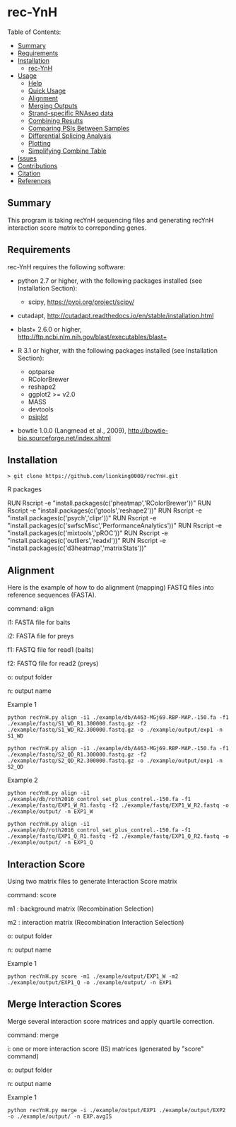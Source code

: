 rec-YnH
==========

Table of Contents:

- [Summary](#summary)
- [Requirements](#requirements)
- [Installation](#installation)
	- [rec-YnH](#vast-tools-1)
- [Usage](#usage)
	- [Help](#help)
	- [Quick Usage](#quick-usage)
	- [Alignment](#alignment)
	- [Merging Outputs](#merging-outputs)
	- [Strand-specific RNAseq data](#strand-specific-rnaseq-data)
	- [Combining Results](#combining-results)
	- [Comparing PSIs Between Samples](#comparing-psis-between-samples)
	- [Differential Splicing Analysis](#differential-splicing-analysis)
	- [Plotting](#plotting)
	- [Simplifying Combine Table](#simplifying-combine-table)
- [Issues](#issues)
- [Contributions](#contributions)
- [Citation](#citation)
- [References](#references)
	
Summary
-------
This program is taking recYnH sequencing files and generating recYnH interaction score matrix to correponding genes.

Requirements
------------

rec-YnH requires the following software:
 * python 2.7 or higher, with the following packages installed (see Installation Section):
   * scipy, https://pypi.org/project/scipy/
 * cutadapt, http://cutadapt.readthedocs.io/en/stable/installation.html
 * blast+ 2.6.0 or higher, http://ftp.ncbi.nlm.nih.gov/blast/executables/blast+
 
 * R 3.1 or higher, with the following packages installed (see Installation Section):
   * optparse
   * RColorBrewer
   * reshape2
   * ggplot2 >= v2.0
   * MASS
   * devtools
   * [psiplot](https://github.com/kcha/psiplot)
 
 * bowtie 1.0.0 (Langmead et al., 2009), http://bowtie-bio.sourceforge.net/index.shtml
 
Installation
------------

~~~~
> git clone https://github.com/lionking0000/recYnH.git
~~~~

R packages

RUN Rscript -e "install.packages(c('pheatmap','RColorBrewer'))"
RUN Rscript -e "install.packages(c('gtools','reshape2'))"
RUN Rscript -e "install.packages(c('psych','clipr'))"
RUN Rscript -e "install.packages(c('swfscMisc','PerformanceAnalytics'))"
RUN Rscript -e "install.packages(c('mixtools','pROC'))"
RUN Rscript -e "install.packages(c('outliers','readxl'))"
RUN Rscript -e "install.packages(c('d3heatmap','matrixStats'))"

Alignment
------------

Here is the example of how to do alignment (mapping) FASTQ files into reference sequences (FASTA).

command: align

i1: FASTA file for baits

i2: FASTA file for preys

f1: FASTQ file for read1 (baits)

f2: FASTQ file for read2 (preys)

o: output folder

n: output name

Example 1
~~~~
python recYnH.py align -i1 ./example/db/A463-MGj69.RBP-MAP.-150.fa -f1 ./example/fastq/S1_WD_R1.300000.fastq.gz -f2 ./example/fastq/S1_WD_R2.300000.fastq.gz -o ./example/output/exp1 -n S1_WD
~~~~
~~~~
python recYnH.py align -i1 ./example/db/A463-MGj69.RBP-MAP.-150.fa -f1 ./example/fastq/S2_QD_R1.300000.fastq.gz -f2 ./example/fastq/S2_QD_R2.300000.fastq.gz -o ./example/output/exp1 -n S2_QD
~~~~

Example 2
~~~~
python recYnH.py align -i1 ./example/db/roth2016_control_set_plus_control.-150.fa -f1 ./example/fastq/EXP1_W_R1.fastq -f2 ./example/fastq/EXP1_W_R2.fastq -o ./example/output/ -n EXP1_W
~~~~

~~~~
python recYnH.py align -i1 ./example/db/roth2016_control_set_plus_control.-150.fa -f1 ./example/fastq/EXP1_Q_R1.fastq -f2 ./example/fastq/EXP1_Q_R2.fastq -o ./example/output/ -n EXP1_Q
~~~~


Interaction Score 
------------

Using two matrix files to generate Interaction Score matrix

command: score

m1 : background matrix (Recombination Selection)

m2 : interaction matrix (Recombination Interaction Selection)

o: output folder

n: output name

Example 1
~~~~
python recYnH.py score -m1 ./example/output/EXP1_W -m2 ./example/output/EXP1_Q -o ./example/output/ -n EXP1
~~~~


Merge Interaction Scores 
------------

Merge several interaction score matrices and apply quartile correction.

command: merge

i: one or more interaction score (IS) matrices (generated by "score" command)

o: output folder

n: output name

Example 1
~~~~
python recYnH.py merge -i ./example/output/EXP1 ./example/output/EXP2 -o ./example/output/ -n EXP.avgIS
~~~~

